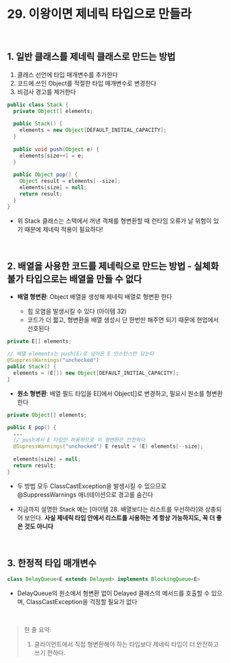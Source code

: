 # 29. 이왕이면 제네릭 타입으로 만들라

<br>

## 1. 일반 클래스를 제네릭 클래스로 만드는 방법

1. 클래스 선언에 타입 매개변수를 추가한다
2. 코드에 쓰인 Object를 적절한 타입 매개변수로 변경한다
3. 비검사 경고를 제거한다

```java
public class Stack {
  private Object[] elements;
  
  public Stack() {
    elements = new Object[DEFAULT_INITIAL_CAPACITY];
  }
  
  public void push(Object e) {
    elements[size++] = e;
  }
  
  public Object pop() {
    Object result = elements[--size];
    elements[size] = null;
    return result;
  }
}
```

* 위 Stack 클래스는 스택에서 꺼낸 객체를 형변환할 때 런타임 오류가 날 위험이 있기 때문에 제네릭 적용이 필요하다!

<br>

## 2. 배열을 사용한 코드를 제네릭으로 만드는 방법 - 실체화 불가 타입으로는 배열을 만들 수 없다

* **배열 형변환**: Object 배열을 생성해 제네릭 배열로 형변환 한다

  * 힙 오염을 발생시킬 수 있다 (아이템 32)
  * 코드가 더 짧고, 형변환을 배열 생성시 단 한번만 해주면 되기 때문에 현업에서 선호된다

```java
private E[] elements;

// 배열 elements는 push(E)로 넘어온 E 인스턴스만 담는다
@SuppressWarnings("unchecked")
public Stack() {
  elements = (E[]) new Object[DEFAULT_INITIAL_CAPACITY];
}
```

* **원소 형변환**: 배열 필드 타입을 E[]에서 Object[]로 변경하고, 필요시 원소를 형변환한다

```java
private Object[] elements;

public E pop() {
  ...
  // push에서 E 타입만 허용하므로 이 형변환은 안전하다
  @SupressWarnings("unchecked") E result = (E) elements[--size];
  
  elements[size] = null;
  return result;
}
```

* 두 방법 모두 ClassCastException을 발생시킬 수 있으므로 @SuppressWarnings 애너테이션으로 경고를 숨긴다

* 지금까지 설명한 Stack 예는 [아이템 28. 배열보다는 리스트를 우선하라]와 상충되어 보인다. **사실 제네릭 타입 안에서 리스트를 사용하는 게 항상 가능하지도, 꼭 더 좋은 것도 아니다**

<br>

## 3. 한정적 타입 매개변수

```java
class DelayQueue<E extends Delayed> implements BlockingQueue<E>
```
* DelayQueue의 원소에서 형변환 없이 Delayed 클래스의 메서드를 호출할 수 있으며, ClassCastException을 걱정할 필요가 없다

<br>

> 한 줄 요약:
> 1) 클라이언트에서 직접 형변환해야 하는 타입보다 제네릭 타입이 더 안전하고 쓰기 편하다.
